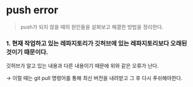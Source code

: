 # push error
> push가 되지 않을 때의 원인들을 살펴보고 해결한 방법을 정리한다.
### 1. 현재 작업하고 있는 레파지토리가 깃허브에 있는 레파지토리보다 오래된 것이기 때문이다.
깃허브가 알고 있는 내용과 다른 내용이기 때문에 위와 같은 오류가 난다.    
    
→ 이럴 때는 git pull 명령어를 통해 최신 버전을 내려받고 그 후 다시 푸쉬해야한다. 